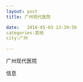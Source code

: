 ```yaml
--- 
layout: post 
title: 广州现代医院

date:   2016-05-03 13:39:56 
categories:其他  
city:广州
  
--- 
```

   
广州现代医院

信息

